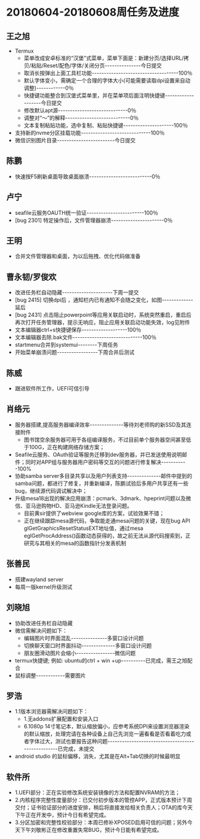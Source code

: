 # 20180604-20180608周任务及进度

## 王之旭
- Termux
   - 菜单改成安卓标准的“汉堡”式菜单，菜单下面是：新建分页/选择URL/拷贝/粘贴/Reset/配色/字体/关闭分页---------------今日提交
   - 取消长按弹出上面工具栏功能------------------------------------100％
   - 默认字体变小，需确定一个合理的字体大小(可能需要读取dpi设置来自动调整)------------0％
   - 快捷键功能整合到汉堡式菜单里，并在菜单项后面注明快捷键-------------------今日提交
   - 修改默认apt源-----------------------------0％
   - 调整对“～”的解释---------------------------0％
   - 文本复制粘贴功能，选中复制、粘贴快捷键---------------------100％
- 支持新的nvme分区挂载功能-----------------------------100％
- 微信识别图片目录------------------------今日提交
  
## 陈鹏
- 快速按F5刷新桌面导致桌面崩溃--------------------------0％
   
## 卢宁
- seafile云服务OAUTH统一验证------------------------100％
- [bug 2301] 特定操作后，文件管理器崩溃----------------------0％

## 王明
- 合并文件管理器和桌面，为以后拖拽、优化代码做准备

## 曹永韧/罗俊欢
- 改进任务栏自动隐藏---------------------下周一提交
- [bug 2415] 切换dpi后 ，通知栏内已有通知不会随之变化，如图-------------延后
- [bug 2431] 点击阻止powerpoint等应用关联启动时，系统突然重启，重启后再次打开任务管理器，提示无响应，阻止应用关联启动功能失效，log见附件
- 文本编辑器ctrl+s快捷键保存-------------------100％
- 文本编辑器去除.bak文件-----------------------------100％
- startmenu合并到systemui--------下周任务
- 开始菜单崩溃问题-----------------下周合并后测试

## 陈威
- 跟进软件所工作，UEFI可信引导

## 肖络元
- 服务器搭建,提高服务器编译效率--------------等待刘老师购的新SSD及其连接附件
   - 图书馆空余服务器可用于各组编译服务，不过目前单个服务器空间甚至低于100G，正在构建网络存储方案；　
- Seafile云服务、OAuth验证等服务迁移到dev服务器，并已发送使用说明邮件；同时对APP组与服务器用户密码等交互的问题进行修复解决-----------100%
- 协助samba server多目录共享以及用户列表支持--------------邮件中提到的samba问题，都进行了修复，并重新编译，陈鹏试验后多用户共享还有一些bug，继续源代码调试解决中；
- 升级mesa18出现的解决应用崩溃：pcmark、3dmark、hpeprint问题以及微信、亚马逊购物HD、亚马逊Kindle无法登录问题。
   - 目前黄sir提供了webview google库的方案，试验效果不错；
   - 正在继续跟踪mesa源代码，争取能走通mesa问题的关键，现在bug API glGetGraphicsResetStatusEXT地址值，通过mesa eglGetProcAddress()函数动态获得的，故之前无法从源代码搜索到，正研究与其相关的mesa的函数指针分发表机制

## 张善民
- 搭建wayland server
- 每周一版kernel升级测试

## 刘晓旭
- 协助改进任务栏自动隐藏
- 微信需解决问题如下：
  - 编辑图片时界面混乱---------------多窗口设计问题
  - 切换聊天窗口时界面抖动--------------多窗口设计问题
  - 朋友圈滑动图片会缩小----------------微信问题
- termux快捷键; 例如: ubuntu的ctrl + win +up----------已完成，需王之旭配合
- 鼠标调整------------需要图片

## 罗浩
- 1.1版本浏览器需解决问题如下：
  - 1.无addons扩展配置和安装入口
  - 6.1080p 14寸笔记本，默认缩放偏小，应参考系统DPI来设置浏览器渲染的默认缩放，处理完请在各种设备上自己先浏览一遍看看是否看着吃力或者字体过大，测试也要报告这种问题--------------------------------------------------已完成，未提交
- android studio 的鼠标偏移，消失，尤其是在Alt+Tab切换的时候最明显

## 软件所
- 1.UEFI部分：正在实验修改系统安装镜像的方法和配置NVRAM的方法；
- 2.内核程序完整性度量部分：已交付初步版本的管控APP，正式版本预计下周交付；证书验证部分的进度安排，稍后将直接发给相关负责人；OTA的库今天下午正在开发中，预计今日有希望完成。
- 3.分区加密和完整性校验部分：本周已修补XPOSED启用可信的问题；另外今天下午刘敬彬正在修改重置失常BUG，预计今日能有希望完成。
